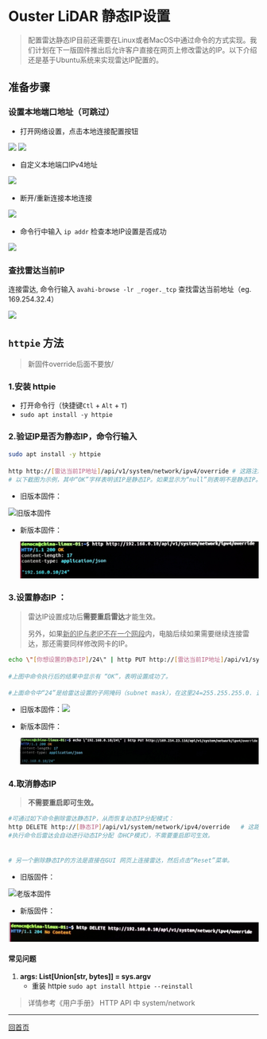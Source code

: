 # Ouster LiDAR 静态IP设置


> 配置雷达静态IP目前还需要在Linux或者MacOS中通过命令的方式实现。我们计划在下一版固件推出后允许客户直接在网页上修改雷达的IP。以下介绍还是基于Ubuntu系统来实现雷达IP配置的。

## 准备步骤

### 设置本地端口地址（可跳过）

- 打开网络设置，点击本地连接配置按钮

![](./imgs/Network_setting_0.png)
![](./imgs/Network_setting_2_1.png)

- 自定义本地端口IPv4地址

![](./imgs/Network_setting_3.png)

- 断开/重新连接本地连接

![](./imgs/Network_setting_1.png)

- 命令行中输入 `ip addr` 检查本地IP设置是否成功

![](./imgs/Check_local_ip.png)

### 查找雷达当前IP

 连接雷达, 命令行输入 `avahi-browse -lr _roger._tcp` 查找雷达当前地址（eg. 169.254.32.4）

![](./imgs/avahi-browse.png)

## `httpie` 方法

> 新固件override后面不要放/

### 1.安装 httpie

- 打开命令行（快捷键`Ctl` + `Alt` + `T`)
- `sudo apt install -y httpie`

### 2.验证IP是否为静态IP，命令行输入

```sh
sudo apt install -y httpie

http http://[雷达当前IP地址]/api/v1/system/network/ipv4/override # 这路注意，新版本固件overriede后没有斜杠！！！！
# 以下截图为示例，其中“OK”字样表明该IP是静态IP。如果显示为“null”则表明不是静态IP。
```

- 旧版本固件：

![旧版本固件](./imgs/check_ip_status.png)

- 新版本固件：

  ![image002](staticIP.assets/image002.png)

### 3.设置静态IP ：

> 雷达IP设置成功后**需要重启雷达**才能生效。
>
> 另外，如果<u>新的IP与老IP不在一个网段</u>内，电脑后续如果需要继续连接雷达，那还需要同样修改网卡的IP。

```bash
echo \"[你想设置的静态IP]/24\" | http PUT http://[雷达当前IP地址]/api/v1/system/network/ipv4/override   # 这路注意，新版本固件overriede后没有斜杠！！！！

#上图中命令执行后的结果中显示有 “OK”，表明设置成功了。

#上面命令中“24”是给雷达设置的子网掩码（subnet mask），在这里24=255.255.255.0. 这个子网掩码是最常使用的，当然某些特殊情况下子网掩码可能需要设置为255.255.0.0, 这时可以将24改成16即可。下面是执行的一个例子：
```
- 旧版本固件：![](./imgs/set_static_ipv4.png)

- 新版本固件：

  ![image001](staticIP.assets/image001.png)

### 4.取消静态IP

> **不需要重启即可生效。**

```bash
#可通过如下命令删除雷达静态IP，从而恢复动态IP分配模式：
http DELETE http://[静态IP]/api/v1/system/network/ipv4/override   # 这路注意，新版本固件overriede后没有斜杠！！！！
#执行命令后雷达会自动进行动态IP分配（DHCP模式），不需要重启即可生效。


# 另一个删除静态IP的方法是直接在GUI 网页上连接雷达，然后点击“Reset”菜单。
```

-  旧版固件：

![老版本固件](./imgs/delete_static_ipv4.png)

- 新版固件：

![image-20210807165814834](staticIP.assets/image003.png)


 #### 常见问题

1. **args: List[Union[str, bytes]] = sys.argv**
    - 重装 httpie `sudo apt install httpie --reinstall`

> 详情参考《用户手册》 HTTP API 中 system/network

---
[回首页](README)